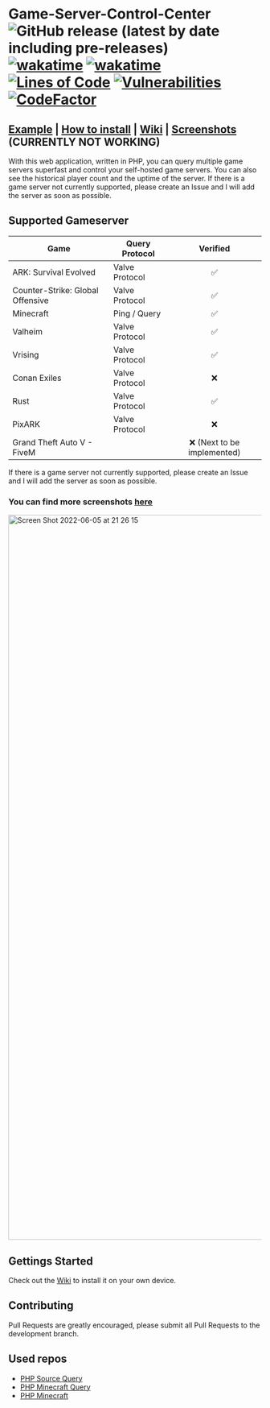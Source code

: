 # Game-Server-Control-Center  ![GitHub release (latest by date including pre-releases)](https://img.shields.io/github/v/release/AunePVP/Game-Server-Query-and-Control-Center?include_prereleases) [![wakatime](https://wakatime.com/badge/github/AunePVP/Game-Server-Query-and-Control-Center.svg)](https://wakatime.com/badge/github/AunePVP/Game-Server-Query-and-Control-Center) [![wakatime](https://img.shields.io/github/languages/top/AunePVP/Game-Server-Query-and-Control-Center)](https://img.shields.io/github/languages/top/AunePVP/Game-Server-Query-and-Control-Center) [![Lines of Code](https://sonarcloud.io/api/project_badges/measure?project=AunePVP_Game-Server-Query-and-Control-Center&metric=ncloc)](https://sonarcloud.io/summary/new_code?id=AunePVP_Game-Server-Query-and-Control-Center) [![Vulnerabilities](https://sonarcloud.io/api/project_badges/measure?project=AunePVP_Game-Server-Query-and-Control-Center&metric=vulnerabilities) ](https://sonarcloud.io/summary/new_code?id=AunePVP_Game-Server-Query-and-Control-Center) [![CodeFactor](https://www.codefactor.io/repository/github/aunepvp/game-server-query-and-control-center/badge)](https://www.codefactor.io/repository/github/aunepvp/game-server-query-and-control-center)
## [Example](https://tracker.iguaserver.de) | [How to install]( https://docs.iguaserver.de/installation ) | [Wiki](https://docs.iguaserver.de) | [Screenshots]( https://docs.iguaserver.de/screenshots ) (CURRENTLY NOT WORKING)
With this web application, written in PHP, you can query multiple game servers superfast and control your self-hosted game servers.
You can also see the historical player count and the uptime of the server. If there is a game server not currently supported, please create an Issue and I will add the server as soon as possible.
## Supported Gameserver
| Game                             | Query Protocol |          Verified          |
|----------------------------------|----------------|:--------------------------:|
| ARK: Survival Evolved            | Valve Protocol |             ✅              |
| Counter-Strike: Global Offensive | Valve Protocol |             ✅              |
| Minecraft                        | Ping / Query   |             ✅              |
| Valheim                          | Valve Protocol |             ✅              |
| Vrising                          | Valve Protocol |             ✅              |
| Conan Exiles                     | Valve Protocol |             ❌              |
| Rust                             | Valve Protocol |             ✅              |
| PixARK                           | Valve Protocol |             ❌              |
| Grand Theft Auto V - FiveM       |                | ❌ (Next to be implemented) |

If there is a game server not currently supported, please create an Issue and I will add the server as soon as possible.

### You can find more screenshots [here]( https://docs.iguaserver.de/screenshots )
<img width="1440" alt="Screen Shot 2022-06-05 at 21 26 15" src="https://user-images.githubusercontent.com/67545895/176270655-491d0074-ed13-408b-8109-2ea96d46cd7b.png">




## Gettings Started

Check out the [Wiki]( https://docs.iguaserver.de ) to install it on your own device.
<br>

## Contributing
Pull Requests are greatly encouraged, please submit all Pull Requests to the development branch.
<h2>Used repos</h2>

- [PHP Source Query](https://github.com/xPaw/PHP-Source-Query)<br />
- [PHP Minecraft Query](https://github.com/xPaw/PHP-Minecraft-Query)<br />
- [PHP Minecraft](https://github.com/Spirit55555/PHP-Minecraft)<br />
